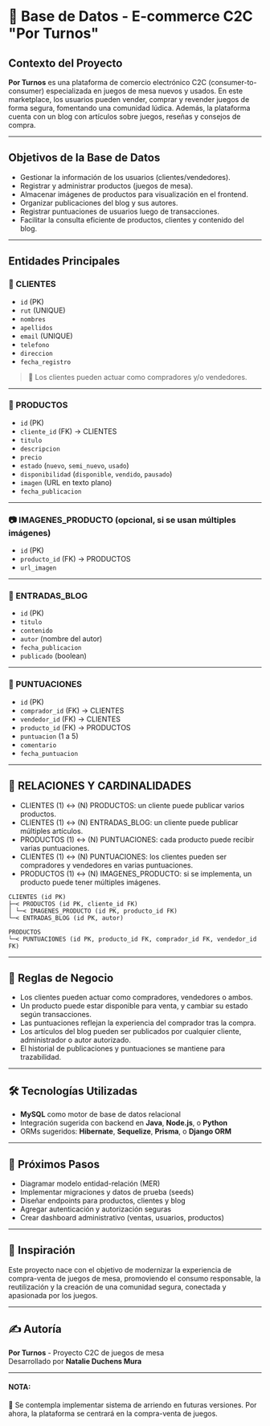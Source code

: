 # 🧩 Base de Datos - E-commerce C2C "Por Turnos"

## Contexto del Proyecto

**Por Turnos** es una plataforma de comercio electrónico C2C (consumer-to-consumer) especializada en juegos de mesa nuevos y usados. En este marketplace, los usuarios pueden vender, comprar y revender juegos de forma segura, fomentando una comunidad lúdica. Además, la plataforma cuenta con un blog con artículos sobre juegos, reseñas y consejos de compra.

---

## Objetivos de la Base de Datos

- Gestionar la información de los usuarios (clientes/vendedores).
- Registrar y administrar productos (juegos de mesa).
- Almacenar imágenes de productos para visualización en el frontend.
- Organizar publicaciones del blog y sus autores.
- Registrar puntuaciones de usuarios luego de transacciones.
- Facilitar la consulta eficiente de productos, clientes y contenido del blog.

---

## Entidades Principales

### 👤 CLIENTES

- `id` (PK)
- `rut` (UNIQUE)
- `nombres`
- `apellidos`
- `email` (UNIQUE)
- `telefono`
- `direccion`
- `fecha_registro`

> 🔁 Los clientes pueden actuar como compradores y/o vendedores.

---

### 🎲 PRODUCTOS

- `id` (PK)
- `cliente_id` (FK) → CLIENTES
- `titulo`
- `descripcion`
- `precio`
- `estado` (`nuevo`, `semi_nuevo`, `usado`)
- `disponibilidad` (`disponible`, `vendido`, `pausado`)
- `imagen` (URL en texto plano)
- `fecha_publicacion`

---

### 📷 IMAGENES_PRODUCTO (opcional, si se usan múltiples imágenes)

- `id` (PK)
- `producto_id` (FK) → PRODUCTOS
- `url_imagen`

---

### 📝 ENTRADAS_BLOG

- `id` (PK)
- `titulo`
- `contenido`
- `autor` (nombre del autor)
- `fecha_publicacion`
- `publicado` (boolean)

---

### 🌟 PUNTUACIONES

- `id` (PK)
- `comprador_id` (FK) → CLIENTES
- `vendedor_id` (FK) → CLIENTES
- `producto_id` (FK) → PRODUCTOS
- `puntuacion` (1 a 5)
- `comentario`
- `fecha_puntuacion`

---

## 🔗 RELACIONES Y CARDINALIDADES

- CLIENTES (1) ↔ (N) PRODUCTOS: un cliente puede publicar varios productos.
- CLIENTES (1) ↔ (N) ENTRADAS_BLOG: un cliente puede publicar múltiples artículos.
- PRODUCTOS (1) ↔ (N) PUNTUACIONES: cada producto puede recibir varias puntuaciones.
- CLIENTES (1) ↔ (N) PUNTUACIONES: los clientes pueden ser compradores y vendedores en varias puntuaciones.
- PRODUCTOS (1) ↔ (N) IMAGENES_PRODUCTO: si se implementa, un producto puede tener múltiples imágenes.



```
CLIENTES (id PK)
├─< PRODUCTOS (id PK, cliente_id FK)
│ └─< IMAGENES_PRODUCTO (id PK, producto_id FK)
└─< ENTRADAS_BLOG (id PK, autor)

PRODUCTOS
└─< PUNTUACIONES (id PK, producto_id FK, comprador_id FK, vendedor_id FK)
```

---

## 🔐 Reglas de Negocio

- Los clientes pueden actuar como compradores, vendedores o ambos.
- Un producto puede estar disponible para venta, y cambiar su estado según transacciones.
- Las puntuaciones reflejan la experiencia del comprador tras la compra.
- Los artículos del blog pueden ser publicados por cualquier cliente, administrador o autor autorizado.
- El historial de publicaciones y puntuaciones se mantiene para trazabilidad.

---

## 🛠 Tecnologías Utilizadas

- **MySQL** como motor de base de datos relacional
- Integración sugerida con backend en **Java**, **Node.js**, o **Python**
- ORMs sugeridos: **Hibernate**, **Sequelize**, **Prisma**, o **Django ORM**

---

## 🚧 Próximos Pasos

- Diagramar modelo entidad-relación (MER)
- Implementar migraciones y datos de prueba (seeds)
- Diseñar endpoints para productos, clientes y blog
- Agregar autenticación y autorización seguras
- Crear dashboard administrativo (ventas, usuarios, productos)

---

## 🧠 Inspiración

Este proyecto nace con el objetivo de modernizar la experiencia de compra-venta de juegos de mesa, promoviendo el consumo responsable, la reutilización y la creación de una comunidad segura, conectada y apasionada por los juegos.

---

## ✍️ Autoría

**Por Turnos** - Proyecto C2C de juegos de mesa  
Desarrollado por **Natalie Duchens Mura**

---

#### NOTA:
👀 Se contempla implementar sistema de arriendo en futuras versiones. Por ahora, la plataforma se centrará en la compra-venta de juegos.